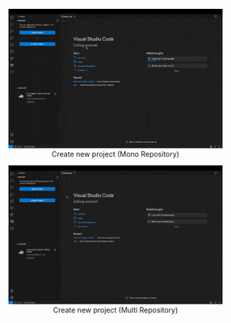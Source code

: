 <figure align="center">
  <img alt="All Open Sidebar Views" src="./CreateProjectMonoRepo.gif">
  <figcaption>Create new project (Mono Repository)</figcaption>
</figure>
<figure align="center">
  <img alt="All Open Sidebar Views" src="./CreateProjectMultiRepo.gif">
  <figcaption>Create new project (Multi Repository)</figcaption>
</figure>